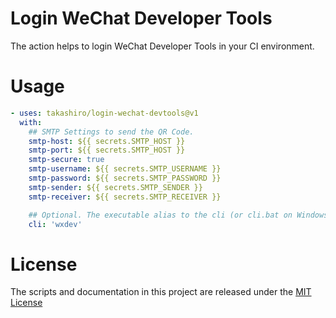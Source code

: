 # Login WeChat Developer Tools

The action helps to login WeChat Developer Tools in your CI environment.

# Usage

<!-- start usage -->
```yaml
- uses: takashiro/login-wechat-devtools@v1
  with:
    ## SMTP Settings to send the QR Code.
    smtp-host: ${{ secrets.SMTP_HOST }}
    smtp-port: ${{ secrets.SMTP_HOST }}
    smtp-secure: true
    smtp-username: ${{ secrets.SMTP_USERNAME }}
    smtp-password: ${{ secrets.SMTP_PASSWORD }}
    smtp-sender: ${{ secrets.SMTP_SENDER }}
    smtp-receiver: ${{ secrets.SMTP_RECEIVER }}

    ## Optional. The executable alias to the cli (or cli.bat on Windows) in WeChat DevTools.
    cli: 'wxdev'
```
<!-- end usage -->

# License

The scripts and documentation in this project are released under the [MIT License](LICENSE)
